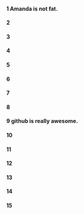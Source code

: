 
#### 1 Amanda is not fat.

#### 2

#### 3

#### 4

#### 5

#### 6

#### 7

#### 8


#### 9 github is really awesome.


#### 10

#### 11

#### 12

#### 13

#### 14

#### 15

